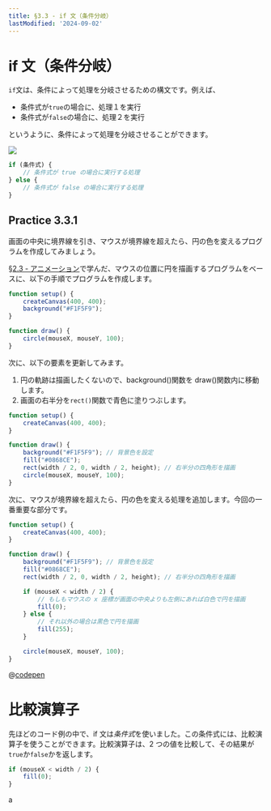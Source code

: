 ```yaml
---
title: §3.3 - if 文（条件分岐）
lastModified: '2024-09-02'
---
```


# if 文（条件分岐）

`if`文は、条件によって処理を分岐させるための構文です。例えば、

-   条件式が`true`の場合に、処理１を実行
-   条件式が`false`の場合に、処理２を実行

というように、条件によって処理を分岐させることができます。

![](/books/p5_tutorial/images/3-3/2.png)

```js
if (条件式) {
    // 条件式が true の場合に実行する処理
} else {
    // 条件式が false の場合に実行する処理
}
```

## Practice 3.3.1

画面の中央に境界線を引き、マウスが境界線を超えたら、円の色を変えるプログラムを作成してみましょう。

[§2.3 - アニメーション](https://kenji-codelab.vercel.app/books/p5_tutorial/2-3)で学んだ、マウスの位置に円を描画するプログラムをベースに、以下の手順でプログラムを作成します。

```js
function setup() {
    createCanvas(400, 400);
    background("#F1F5F9");
}

function draw() {
    circle(mouseX, mouseY, 100);
}
```

次に、以下の要素を更新してみます。

1. 円の軌跡は描画したくないので、background()関数を draw()関数内に移動します。
2. 画面の右半分を`rect()`関数で青色に塗りつぶします。

```js
function setup() {
    createCanvas(400, 400);
}

function draw() {
    background("#F1F5F9"); // 背景色を設定
    fill("#0868CE");
    rect(width / 2, 0, width / 2, height); // 右半分の四角形を描画
    circle(mouseX, mouseY, 100);
}
```

次に、マウスが境界線を超えたら、円の色を変える処理を追加します。今回の一番重要な部分です。

```js
function setup() {
    createCanvas(400, 400);
}

function draw() {
    background("#F1F5F9"); // 背景色を設定
    fill("#0868CE");
    rect(width / 2, 0, width / 2, height); // 右半分の四角形を描画

    if (mouseX < width / 2) {
        // もしもマウスの x 座標が画面の中央よりも左側にあれば白色で円を描画
        fill(0);
    } else {
        // それ以外の場合は黒色で円を描画
        fill(255);
    }

    circle(mouseX, mouseY, 100);
}
```

@[codepen](https://codepen.io/karutt/pen/yLdxZey)

# 比較演算子

先ほどのコード例の中で、if 文は*条件式*を使いました。この条件式には、比較演算子を使うことができます。比較演算子は、2 つの値を比較して、その結果が`true`か`false`かを返します。

```js
if (mouseX < width / 2) {
    fill(0);
}
```

a
